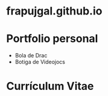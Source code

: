 # frapujgal.github.io

# Portfolio personal
  - Bola de Drac
  - Botiga de Videojocs

# Currículum Vitae

